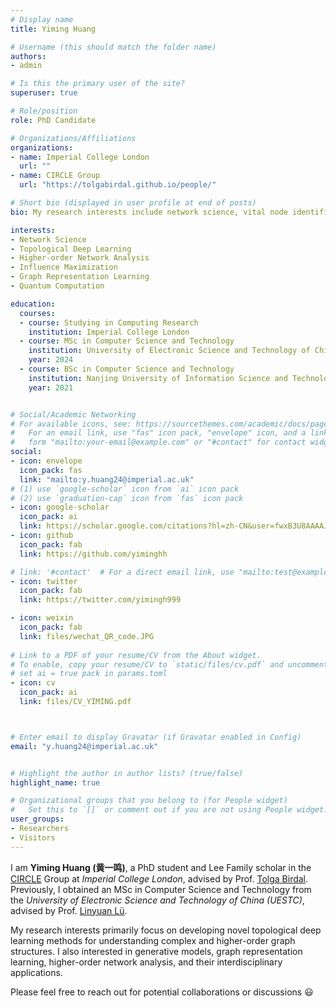 ```yaml
---
# Display name
title: Yiming Huang 

# Username (this should match the folder name)
authors:
- admin

# Is this the primary user of the site?
superuser: true

# Role/position
role: PhD Candidate

# Organizations/Affiliations
organizations:
- name: Imperial College London
  url: ""
- name: CIRCLE Group
  url: "https://tolgabirdal.github.io/people/"

# Short bio (displayed in user profile at end of posts)
bio: My research interests include network science, vital node identification, and topological deep learning.

interests:
- Network Science
- Topological Deep Learning
- Higher-order Network Analysis
- Influence Maximization
- Graph Representation Learning
- Quantum Computation

education:
  courses:
  - course: Studying in Computing Research 
    institution: Imperial College London
  - course: MSc in Computer Science and Technology
    institution: University of Electronic Science and Technology of China (UESTC)
    year: 2024
  - course: BSc in Computer Science and Technology
    institution: Nanjing University of Information Science and Technology (NUIST)
    year: 2021


# Social/Academic Networking
# For available icons, see: https://sourcethemes.com/academic/docs/page-builder/#icons
#   For an email link, use "fas" icon pack, "envelope" icon, and a link in the
#   form "mailto:your-email@example.com" or "#contact" for contact widget.
social:
- icon: envelope
  icon_pack: fas
  link: "mailto:y.huang24@imperial.ac.uk"
# (1) use `google-scholar` icon from `ai` icon pack
# (2) use `graduation-cap` icon from `fas` icon pack
- icon: google-scholar
  icon_pack: ai
  link: https://scholar.google.com/citations?hl=zh-CN&user=fwxB3U8AAAAJ
- icon: github
  icon_pack: fab
  link: https://github.com/yiminghh

# link: '#contact'  # For a direct email link, use "mailto:test@example.org".
- icon: twitter
  icon_pack: fab
  link: https://twitter.com/yimingh999

- icon: weixin
  icon_pack: fab
  link: files/wechat_QR_code.JPG
  
# Link to a PDF of your resume/CV from the About widget.
# To enable, copy your resume/CV to `static/files/cv.pdf` and uncomment the lines below.
# set ai = true pack in params.toml
- icon: cv
  icon_pack: ai
  link: files/CV_YIMING.pdf



# Enter email to display Gravatar (if Gravatar enabled in Config)
email: "y.huang24@imperial.ac.uk"


# Highlight the author in author lists? (true/false)
highlight_name: true

# Organizational groups that you belong to (for People widget)
#   Set this to `[]` or comment out if you are not using People widget.
user_groups:
- Researchers
- Visitors
---
```


I am **Yiming Huang (黄一鸣)**, a PhD student and Lee Family scholar in the [CIRCLE](https://tolgabirdal.github.io/) Group at *Imperial College London*, advised by Prof. [Tolga Birdal](https://tolgabirdal.github.io/). 
Previously, I obtained an MSc in Computer Science and Technology from the *University of Electronic Science and Technology of China (UESTC)*, advised by Prof. [Linyuan Lü](https://linyuanlab.com/).

My research interests primarily focus on developing novel topological deep learning methods for understanding complex and higher-order graph structures. 
I also interested in generative models, graph representation learning, higher-order network analysis, and their interdisciplinary applications.


Please feel free to reach out for potential collaborations or discussions :smiley:
